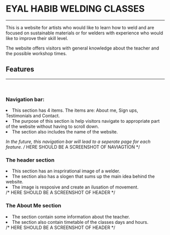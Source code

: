 # EYAL HABIB WELDING CLASSES
----------------------------

This is a website for artists who would like to learn how to weld and are focused on sustainable materials or for welders with experience who would like to improve their skill level.

The website offers visitors with general knowledge about the teacher and the possible workshop times.

## Features
-------------
<br>

### Navigation bar:

<li> This section has 4 items. The items are: About me, Sign ups, Testimonials and Contact.</li>
<li> The purpose of this section is help visitors navigate to appropriate part of the website without having to scroll down.</li>
<li> The section also includes the name of the website.</li>

<em> *In the future, this navigation bar will lead to a seperate page for each feature.</em>
/* HERE SHOULD BE A SCREENSHOT OF NAVIAGTION */
<br>
### The header section

<li> This section has an insprirational image of a welder.</li>
<li> The section also has a slogen that sums up the main idea behind the website.</li>
<li> The image is resposive and create an ilusation of movement.</li>
/* HERE SHOULD BE A SCREENSHOT OF HEADER */

<br>

### The About Me section
<li> The section contain some information about the teacher.</li>
<li>The section also contain timetable of the classes days and hours.</li>
/* HERE SHOULD BE A SCREENSHOT OF HEADER */
<br>











